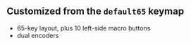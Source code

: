 ## Customized from the `default65` keymap

* 65-key layout, plus 10 left-side macro buttons
* dual encoders
